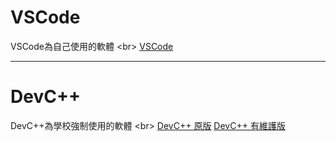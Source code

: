 # VSCode
VSCode為自己使用的軟體 <br\>
[VSCode](https://code.visualstudio.com/)
********
# DevC++
DevC++為學校強制使用的軟體 <br\>
[DevC++ 原版](https://www.bloodshed.net/)
[DevC++ 有維護版](https://orwelldevcpp.blogspot.com/)

